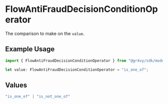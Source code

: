# FlowAntiFraudDecisionConditionOperator

The comparison to make on the `value`.

## Example Usage

```typescript
import { FlowAntiFraudDecisionConditionOperator } from "@gr4vy/sdk/models/components";

let value: FlowAntiFraudDecisionConditionOperator = "is_one_of";
```

## Values

```typescript
"is_one_of" | "is_not_one_of"
```